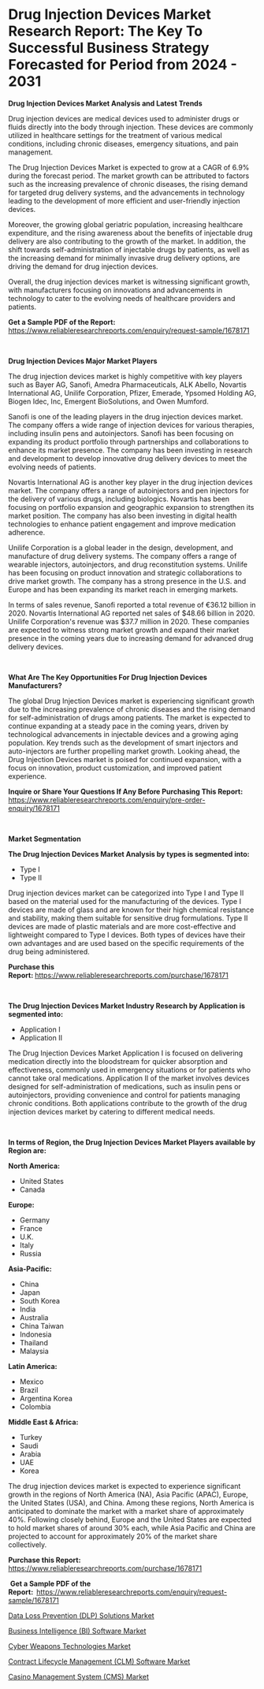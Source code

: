 <p><h1>Drug Injection Devices Market Research Report: The Key To Successful Business Strategy Forecasted for Period from 2024 - 2031</h1></p><p><strong>Drug Injection Devices Market Analysis and Latest Trends</strong></p>
<p><p>Drug injection devices are medical devices used to administer drugs or fluids directly into the body through injection. These devices are commonly utilized in healthcare settings for the treatment of various medical conditions, including chronic diseases, emergency situations, and pain management.</p><p>The Drug Injection Devices Market is expected to grow at a CAGR of 6.9% during the forecast period. The market growth can be attributed to factors such as the increasing prevalence of chronic diseases, the rising demand for targeted drug delivery systems, and the advancements in technology leading to the development of more efficient and user-friendly injection devices.</p><p>Moreover, the growing global geriatric population, increasing healthcare expenditure, and the rising awareness about the benefits of injectable drug delivery are also contributing to the growth of the market. In addition, the shift towards self-administration of injectable drugs by patients, as well as the increasing demand for minimally invasive drug delivery options, are driving the demand for drug injection devices.</p><p>Overall, the drug injection devices market is witnessing significant growth, with manufacturers focusing on innovations and advancements in technology to cater to the evolving needs of healthcare providers and patients.</p></p>
<p><strong>Get a Sample PDF of the Report:&nbsp;</strong> <a href="https://www.reliableresearchreports.com/enquiry/request-sample/1678171">https://www.reliableresearchreports.com/enquiry/request-sample/1678171</a></p>
<p>&nbsp;</p>
<p><strong>Drug Injection Devices Major Market Players</strong></p>
<p><p>The drug injection devices market is highly competitive with key players such as Bayer AG, Sanofi, Amedra Pharmaceuticals, ALK Abello, Novartis International AG, Unilife Corporation, Pfizer, Emerade, Ypsomed Holding AG, Biogen Idec, Inc, Emergent BioSolutions, and Owen Mumford. </p><p>Sanofi is one of the leading players in the drug injection devices market. The company offers a wide range of injection devices for various therapies, including insulin pens and autoinjectors. Sanofi has been focusing on expanding its product portfolio through partnerships and collaborations to enhance its market presence. The company has been investing in research and development to develop innovative drug delivery devices to meet the evolving needs of patients.</p><p>Novartis International AG is another key player in the drug injection devices market. The company offers a range of autoinjectors and pen injectors for the delivery of various drugs, including biologics. Novartis has been focusing on portfolio expansion and geographic expansion to strengthen its market position. The company has also been investing in digital health technologies to enhance patient engagement and improve medication adherence.</p><p>Unilife Corporation is a global leader in the design, development, and manufacture of drug delivery systems. The company offers a range of wearable injectors, autoinjectors, and drug reconstitution systems. Unilife has been focusing on product innovation and strategic collaborations to drive market growth. The company has a strong presence in the U.S. and Europe and has been expanding its market reach in emerging markets.</p><p>In terms of sales revenue, Sanofi reported a total revenue of €36.12 billion in 2020. Novartis International AG reported net sales of $48.66 billion in 2020. Unilife Corporation's revenue was $37.7 million in 2020. These companies are expected to witness strong market growth and expand their market presence in the coming years due to increasing demand for advanced drug delivery devices.</p></p>
<p>&nbsp;</p>
<p><strong>What Are The Key Opportunities For Drug Injection Devices Manufacturers?</strong></p>
<p><p>The global Drug Injection Devices market is experiencing significant growth due to the increasing prevalence of chronic diseases and the rising demand for self-administration of drugs among patients. The market is expected to continue expanding at a steady pace in the coming years, driven by technological advancements in injectable devices and a growing aging population. Key trends such as the development of smart injectors and auto-injectors are further propelling market growth. Looking ahead, the Drug Injection Devices market is poised for continued expansion, with a focus on innovation, product customization, and improved patient experience.</p></p>
<p><strong>Inquire or Share Your Questions If Any Before Purchasing This Report:</strong> <a href="https://www.reliableresearchreports.com/enquiry/pre-order-enquiry/1678171">https://www.reliableresearchreports.com/enquiry/pre-order-enquiry/1678171</a></p>
<p>&nbsp;</p>
<p><strong>Market Segmentation</strong></p>
<p><strong>The Drug Injection Devices Market Analysis by types is segmented into:</strong></p>
<p><ul><li>Type I</li><li>Type II</li></ul></p>
<p><p>Drug injection devices market can be categorized into Type I and Type II based on the material used for the manufacturing of the devices. Type I devices are made of glass and are known for their high chemical resistance and stability, making them suitable for sensitive drug formulations. Type II devices are made of plastic materials and are more cost-effective and lightweight compared to Type I devices. Both types of devices have their own advantages and are used based on the specific requirements of the drug being administered.</p></p>
<p><strong>Purchase this Report:&nbsp;</strong><a href="https://www.reliableresearchreports.com/purchase/1678171">https://www.reliableresearchreports.com/purchase/1678171</a></p>
<p>&nbsp;</p>
<p><strong>The Drug Injection Devices Market Industry Research by Application is segmented into:</strong></p>
<p><ul><li>Application I</li><li>Application II</li></ul></p>
<p><p>The Drug Injection Devices Market Application I is focused on delivering medication directly into the bloodstream for quicker absorption and effectiveness, commonly used in emergency situations or for patients who cannot take oral medications. Application II of the market involves devices designed for self-administration of medications, such as insulin pens or autoinjectors, providing convenience and control for patients managing chronic conditions. Both applications contribute to the growth of the drug injection devices market by catering to different medical needs.</p></p>
<p>&nbsp;</p>
<p><strong>In terms of Region, the Drug Injection Devices Market Players available by Region are:</strong></p>
<p>
    <p> <strong> North America: </strong>
        <ul>
            <li>United States</li>
            <li>Canada</li>
        </ul>
        </p> 
    <p> <strong> Europe: </strong>
        <ul>
            <li>Germany</li>
            <li>France</li>
            <li>U.K.</li>
            <li>Italy</li>
            <li>Russia</li>
        </ul>
        </p> 
    <p> <strong> Asia-Pacific: </strong>
        <ul>
            <li>China</li>
            <li>Japan</li>
            <li>South Korea</li>
            <li>India</li>
            <li>Australia</li>
            <li>China Taiwan</li>
            <li>Indonesia</li>
            <li>Thailand</li>
            <li>Malaysia</li>
        </ul>
        </p> 
    <p> <strong> Latin America: </strong>
        <ul>
            <li>Mexico</li>
            <li>Brazil</li>
            <li>Argentina Korea</li>
            <li>Colombia</li>
        </ul>
        </p> 
    <p> <strong> Middle East & Africa: </strong>
        <ul>
            <li>Turkey</li>
            <li>Saudi</li>
            <li>Arabia</li>
            <li>UAE</li>
            <li>Korea</li>
        </ul>
    </p>
    </p>
<p><p>The drug injection devices market is expected to experience significant growth in the regions of North America (NA), Asia Pacific (APAC), Europe, the United States (USA), and China. Among these regions, North America is anticipated to dominate the market with a market share of approximately 40%. Following closely behind, Europe and the United States are expected to hold market shares of around 30% each, while Asia Pacific and China are projected to account for approximately 20% of the market share collectively.</p></p>
<p><strong>Purchase this Report: </strong><a href="https://www.reliableresearchreports.com/purchase/1678171">https://www.reliableresearchreports.com/purchase/1678171</a></p>
<p>&nbsp;<strong>Get a Sample PDF of the Report:&nbsp;&nbsp;</strong><a href="https://www.reliableresearchreports.com/enquiry/request-sample/1678171">https://www.reliableresearchreports.com/enquiry/request-sample/1678171</a></p>
<p><strong></strong></p>
<p><p><a href="https://medium.com/@albinbrakus/data-loss-prevention-dlp-solutions-market-exploring-market-share-market-trends-and-future-c203ef366f1f">Data Loss Prevention (DLP) Solutions Market</a></p><p><a href="https://medium.com/@albinbrakus/business-intelligence-bi-software-market-outlook-industry-overview-and-forecast-2024-to-2031-7e4ad4446e2d">Business Intelligence (BI) Software Market</a></p><p><a href="https://medium.com/@albinbrakus/cyber-weapons-technologies-nbsp-market-focuses-on-market-share-size-and-projected-forecast-till-5826f7f2379e">Cyber Weapons Technologies Market</a></p><p><a href="https://medium.com/@albinbrakus/contract-lifecycle-management-clm-software-market-comprehensive-assessment-by-type-application-3516d718b1fd">Contract Lifecycle Management (CLM) Software Market</a></p><p><a href="https://medium.com/@albinbrakus/casino-management-system-cms-market-insights-into-market-cagr-market-trends-and-growth-2606a454957d">Casino Management System (CMS) Market</a></p></p>